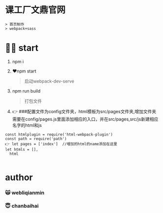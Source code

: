 # 课工厂文鼎官网
    > 首页制作
    > webpack+sass
# 💪🏻 start
1. npm i    

2. ❤️npm start    
    > 启动webpack-dev-serve  

3. npm run build
    > 打包文件
4. 👉 ###配置文件为config文件夹，html模板为src/pages文件夹,增加文件夹需要在config/pages.js里面添加相应的入口，并在src/pages,src/js新建相应名字的html和js
```
const htmlplugin = require('html-webpack-plugin')
const path = require('path')
👉 let pages = ['index']  //增加的html的name添加在这里
let htmls = [],
  html
  
```
# author
### 🙀 webliqianmin
### 😇 chanbaihai
